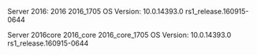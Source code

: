 


Server 2016:
2016
2016_1705           OS Version: 10.0.14393.0  rs1_release.160915-0644


Server 2016core
2016_core
2016_core_1705       OS Version: 10.0.14393.0 rs1_release.160915-0644

